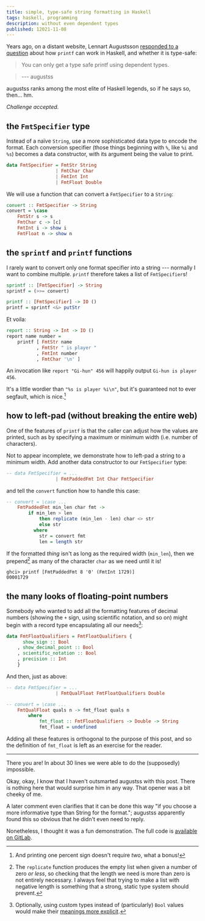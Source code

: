 ```yaml
---
title: simple, type-safe string formatting in Haskell
tags: haskell, programming
description: without even dependent types
published: 12021-11-08
---
```


Years ago, on a distant website, Lennart Augustsson [responded to a question](https://stackoverflow.com/questions/7828072/how-does-haskell-printf-work) about how `printf` can work in Haskell, and whether it is type-safe:

> You can only get a type safe printf using dependent types. 

> --- augustss

augustss ranks among the most elite of Haskell legends, so if he says so, then...  hm.

*Challenge accepted.*

## the `FmtSpecifier` type

Instead of a naïve `String`, use a more sophisticated data type to encode the format. Each conversion specifier (those things beginning with `%`, like `%i` and `%s`) becomes a data constructor, with its argument being the value to print.

```haskell
data FmtSpecifier = FmtStr String
                  | FmtChar Char
                  | FmtInt Int
                  | FmtFloat Double
```

We will use a function that can convert a `FmtSpecifier` to a `String`:

```haskell
convert :: FmtSpecifier -> String
convert = \case
    FmtStr s -> s
    FmtChar c -> [c]
    FmtInt i -> show i
    FmtFloat n -> show n
```

## the `sprintf` and `printf` functions

I rarely want to convert only one format specifier into a string --- normally I want to combine multiple. `printf` therefore takes a list of `FmtSpecifier`s!

```haskell
sprintf :: [FmtSpecifier] -> String
sprintf = (>>= convert)

printf :: [FmtSpecifier] -> IO ()
printf = sprintf <&> putStr
```

Et voila:

```haskell
report :: String -> Int -> IO ()
report name number =
    printf [ FmtStr name
           , FmtStr " is player "
           , FmtInt number
           , FmtChar '\n' ]
```

An invocation like `report "Gi-hun" 456` will happily output `Gi-hun is player 456`.

It's a little wordier than `"%s is player %i\n"`, but it's guaranteed not to ever segfault, which is nice.[^percent]

## how to left-pad (without breaking the entire web)

One of the features of `printf` is that the caller can adjust how the values are printed, such as by specifying a maximum or minimum width (i.e. number of characters).

Not to appear incomplete, we demonstrate how to left-pad a string to a minimum width. Add another data constructor to our `FmtSpecifier` type:

```haskell
-- data FmtSpecifier = ... 
                  | FmtPaddedFmt Int Char FmtSpecifier
```

and tell the `convert` function how to handle this case:

```haskell
-- convert = \case ...
    FmtPaddedFmt min_len char fmt ->
        if min_len > len
            then replicate (min_len - len) char <> str
            else str
          where
            str = convert fmt
            len = length str
```

If the formatted *thing* isn't as long as the required width (`min_len`), then we prepend[^replicate] as many of the character `char` as we need until it is!

```
ghci> printf [FmtPaddedFmt 8 '0' (FmtInt 1729)]
00001729
```

## the many looks of floating-point numbers

Somebody who wanted to add all the formatting features of decimal numbers (showing the `+` sign, using scientific notation, and so on) might begin with a record type encapsulating all our needs[^bool-blindness]:  

```haskell
data FmtFloatQualifiers = FmtFloatQualifiers {
      show_sign :: Bool
    , show_decimal_point :: Bool
    , scientific_notation :: Bool
    , precision :: Int
    }
```

And then, just as above: 

```haskell
-- data FmtSpecifier = ... 
                  | FmtQualFloat FmtFloatQualifiers Double
```

```haskell
-- convert = \case ...
    FmtQualFloat quals n -> fmt_float quals n
        where
            fmt_float :: FmtFloatQualifiers -> Double -> String
            fmt_float = undefined
```

Adding all these features is orthogonal to the purpose of this post, and so the definition of `fmt_float` is left as an exercise for the reader.

---

There you are! In about 30 lines we were able to do the (supposedly) impossible.

Okay, okay, I know that I haven't outsmarted augustss with this post. There is nothing here that would surprise him in any way. That opener was a bit cheeky of me.

A later comment even clarifies that it can be done this way "if you choose a more informative type than String for the format."; augustss apparently found this so obvious that he didn't even need to reply.

Nonetheless, I thought it was a fun demonstration. The full code is [available on GitLab](https://gitlab.com/danso/blog-extras/-/blob/main/TypedPrintf.hs).

[//]: # (footnotes)

[^percent]: And printing one percent sign doesn't require *two*, what a bonus!

[^replicate]: The `replicate` function produces the empty list when given a number of zero *or less*, so checking that the length we need is more than zero is not entirely necessary. I always feel that trying to make a list with negative length is something that a strong, static type system should prevent.

[^bool-blindness]: Optionally, using custom types instead of (particularly) `Bool` values would make their [meanings more explicit](https://existentialtype.wordpress.com/2011/03/15/boolean-blindness/).
